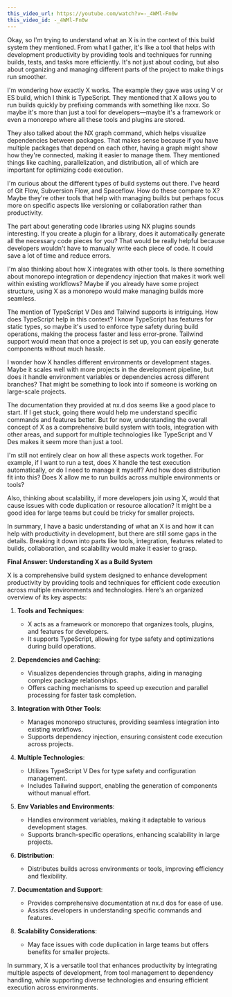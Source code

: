 ```yaml
---
this_video_url: https://youtube.com/watch?v=-_4WMl-Fn0w
this_video_id: -_4WMl-Fn0w
---
```

<think>
Okay, so I'm trying to understand what an X is in the context of this build system they mentioned. From what I gather, it's like a tool that helps with development productivity by providing tools and techniques for running builds, tests, and tasks more efficiently. It's not just about coding, but also about organizing and managing different parts of the project to make things run smoother.

I'm wondering how exactly X works. The example they gave was using V or ES build, which I think is TypeScript. They mentioned that X allows you to run builds quickly by prefixing commands with something like nxxx. So maybe it's more than just a tool for developers—maybe it's a framework or even a monorepo where all these tools and plugins are stored.

They also talked about the NX graph command, which helps visualize dependencies between packages. That makes sense because if you have multiple packages that depend on each other, having a graph might show how they're connected, making it easier to manage them. They mentioned things like caching, parallelization, and distribution, all of which are important for optimizing code execution.

I'm curious about the different types of build systems out there. I've heard of Git Flow, Subversion Flow, and Spaceflow. How do these compare to X? Maybe they're other tools that help with managing builds but perhaps focus more on specific aspects like versioning or collaboration rather than productivity.

The part about generating code libraries using NX plugins sounds interesting. If you create a plugin for a library, does it automatically generate all the necessary code pieces for you? That would be really helpful because developers wouldn't have to manually write each piece of code. It could save a lot of time and reduce errors.

I'm also thinking about how X integrates with other tools. Is there something about monorepo integration or dependency injection that makes it work well within existing workflows? Maybe if you already have some project structure, using X as a monorepo would make managing builds more seamless.

The mention of TypeScript V Des and Tailwind supports is intriguing. How does TypeScript help in this context? I know TypeScript has features for static types, so maybe it's used to enforce type safety during build operations, making the process faster and less error-prone. Tailwind support would mean that once a project is set up, you can easily generate components without much hassle.

I wonder how X handles different environments or development stages. Maybe it scales well with more projects in the development pipeline, but does it handle environment variables or dependencies across different branches? That might be something to look into if someone is working on large-scale projects.

The documentation they provided at nx.d dos seems like a good place to start. If I get stuck, going there would help me understand specific commands and features better. But for now, understanding the overall concept of X as a comprehensive build system with tools, integration with other areas, and support for multiple technologies like TypeScript and V Des makes it seem more than just a tool.

I'm still not entirely clear on how all these aspects work together. For example, if I want to run a test, does X handle the test execution automatically, or do I need to manage it myself? And how does distribution fit into this? Does X allow me to run builds across multiple environments or tools?

Also, thinking about scalability, if more developers join using X, would that cause issues with code duplication or resource allocation? It might be a good idea for large teams but could be tricky for smaller projects.

In summary, I have a basic understanding of what an X is and how it can help with productivity in development, but there are still some gaps in the details. Breaking it down into parts like tools, integration, features related to builds, collaboration, and scalability would make it easier to grasp.
</think>

**Final Answer: Understanding X as a Build System**

X is a comprehensive build system designed to enhance development productivity by providing tools and techniques for efficient code execution across multiple environments and technologies. Here's an organized overview of its key aspects:

1. **Tools and Techniques**: 
   - X acts as a framework or monorepo that organizes tools, plugins, and features for developers.
   - It supports TypeScript, allowing for type safety and optimizations during build operations.

2. **Dependencies and Caching**:
   - Visualizes dependencies through graphs, aiding in managing complex package relationships.
   - Offers caching mechanisms to speed up execution and parallel processing for faster task completion.

3. **Integration with Other Tools**:
   - Manages monorepo structures, providing seamless integration into existing workflows.
   - Supports dependency injection, ensuring consistent code execution across projects.

4. **Multiple Technologies**:
   - Utilizes TypeScript V Des for type safety and configuration management.
   - Includes Tailwind support, enabling the generation of components without manual effort.

5. **Env Variables and Environments**:
   - Handles environment variables, making it adaptable to various development stages.
   - Supports branch-specific operations, enhancing scalability in large projects.

6. **Distribution**:
   - Distributes builds across environments or tools, improving efficiency and flexibility.

7. **Documentation and Support**:
   - Provides comprehensive documentation at nx.d dos for ease of use.
   - Assists developers in understanding specific commands and features.

8. **Scalability Considerations**:
   - May face issues with code duplication in large teams but offers benefits for smaller projects.

In summary, X is a versatile tool that enhances productivity by integrating multiple aspects of development, from tool management to dependency handling, while supporting diverse technologies and ensuring efficient execution across environments.
